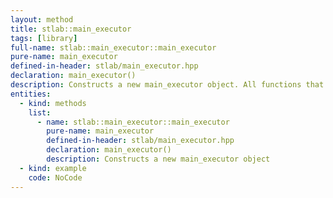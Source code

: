 ```yaml
---
layout: method
title: stlab::main_executor
tags: [library]
full-name: stlab::main_executor::main_executor
pure-name: main_executor
defined-in-header: stlab/main_executor.hpp 
declaration: main_executor()
description: Constructs a new main_executor object. All functions that were passed to an instance of this class are executed ordered on the applications main loop.
entities:
  - kind: methods
    list:
      - name: stlab::main_executor::main_executor
        pure-name: main_executor
        defined-in-header: stlab/main_executor.hpp 
        declaration: main_executor()
        description: Constructs a new main_executor object
  - kind: example
    code: NoCode
---
```

